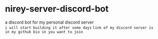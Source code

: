 # nirey-server-discord-bot
a discord bot for my personal discord server <br>
`i will start building it after some days`
`link of my discord server is in my github bio in you want to join`
